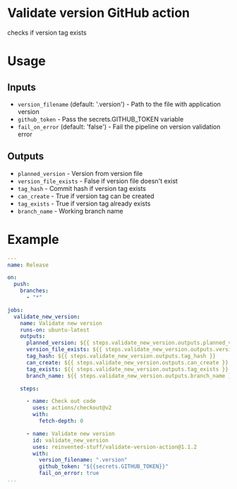 # Validate version GitHub action

checks if version tag exists

# Usage


## Inputs

* `version_filename` (default: '.version') - Path to the file with application version
* `github_token` - Pass the secrets.GITHUB_TOKEN variable
* `fail_on_error` (default: 'false') - Fail the pipeline on version validation error

## Outputs

* `planned_version` - Version from version file
* `version_file_exists` - False if version file doesn't exist
* `tag_hash` - Commit hash if version tag exists
* `can_create` - True if version tag can be created
* `tag_exists` - True if version tag already exists
* `branch_name` - Working branch name

# Example

```yaml
---
name: Release

on:
  push:
    branches:
      - "*"

jobs:
  validate_new_version:
    name: Validate new version
    runs-on: ubuntu-latest
    outputs:
      planned_version: ${{ steps.validate_new_version.outputs.planned_version }}
      version_file_exists: ${{ steps.validate_new_version.outputs.version_file_exists }}
      tag_hash: ${{ steps.validate_new_version.outputs.tag_hash }}
      can_create: ${{ steps.validate_new_version.outputs.can_create }}
      tag_exists: ${{ steps.validate_new_version.outputs.tag_exists }}
      branch_name: ${{ steps.validate_new_version.outputs.branch_name }}

    steps:

      - name: Check out code
        uses: actions/checkout@v2
        with:
          fetch-depth: 0

      - name: Validate new version
        id: validate_new_version
        uses: reinvented-stuff/validate-version-action@1.1.2
        with:
          version_filename: ".version"
          github_token: "${{secrets.GITHUB_TOKEN}}"
          fail_on_error: true
...

```